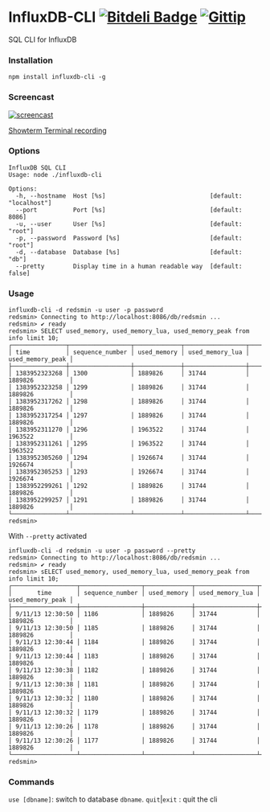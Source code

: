 InfluxDB-CLI [![Bitdeli Badge](https://d2weczhvl823v0.cloudfront.net/FGRibreau/influxdb-cli/trend.png)](https://bitdeli.com/free "Bitdeli Badge") [![Gittip](http://badgr.co/gittip/fgribreau.png)](https://www.gittip.com/fgribreau/)
============

SQL CLI for InfluxDB

### Installation
```shell
npm install influxdb-cli -g
```

### Screencast

[![screencast](http://i.imgur.com/VpCXxlm.gif)](http://showterm.io/0cec86260d6a74f636907#slow)

[Showterm Terminal recording](http://showterm.io/0cec86260d6a74f636907#slow)

### Options

```shell
InfluxDB SQL CLI
Usage: node ./influxdb-cli

Options:
  -h, --hostname  Host [%s]                             [default: "localhost"]
  --port          Port [%s]                             [default: 8086]
  -u, --user      User [%s]                             [default: "root"]
  -p, --password  Password [%s]                         [default: "root"]
  -d, --database  Database [%s]                         [default: "db"]
  --pretty        Display time in a human readable way  [default: false]
```

### Usage

```shell
influxdb-cli -d redsmin -u user -p password
redsmin> Connecting to http://localhost:8086/db/redsmin ...
redsmin> ✔ ready
redsmin> SELECT used_memory, used_memory_lua, used_memory_peak from info limit 10;
┌───────────────┬─────────────────┬─────────────┬─────────────────┬──────────────────┐
│ time          │ sequence_number │ used_memory │ used_memory_lua │ used_memory_peak │
├───────────────┼─────────────────┼─────────────┼─────────────────┼──────────────────┤
│ 1383952323268 │ 1300            │ 1889826     │ 31744           │ 1889826          │
│ 1383952323258 │ 1299            │ 1889826     │ 31744           │ 1889826          │
│ 1383952317262 │ 1298            │ 1889826     │ 31744           │ 1889826          │
│ 1383952317254 │ 1297            │ 1889826     │ 31744           │ 1889826          │
│ 1383952311270 │ 1296            │ 1963522     │ 31744           │ 1963522          │
│ 1383952311261 │ 1295            │ 1963522     │ 31744           │ 1963522          │
│ 1383952305260 │ 1294            │ 1926674     │ 31744           │ 1926674          │
│ 1383952305253 │ 1293            │ 1926674     │ 31744           │ 1926674          │
│ 1383952299261 │ 1292            │ 1889826     │ 31744           │ 1889826          │
│ 1383952299257 │ 1291            │ 1889826     │ 31744           │ 1889826          │
└───────────────┴─────────────────┴─────────────┴─────────────────┴──────────────────┘
redsmin>
```

With `--pretty` activated

```
influxdb-cli -d redsmin -u user -p password --pretty
redsmin> Connecting to http://localhost:8086/db/redsmin ...
redsmin> ✔ ready
redsmin> sELECT used_memory, used_memory_lua, used_memory_peak from info limit 10;
┌──────────────────┬─────────────────┬─────────────┬─────────────────┬──────────────────┐
│       time       │ sequence_number │ used_memory │ used_memory_lua │ used_memory_peak │
├──────────────────┼─────────────────┼─────────────┼─────────────────┼──────────────────┤
│ 9/11/13 12:30:50 │ 1186            │ 1889826     │ 31744           │ 1889826          │
│ 9/11/13 12:30:50 │ 1185            │ 1889826     │ 31744           │ 1889826          │
│ 9/11/13 12:30:44 │ 1184            │ 1889826     │ 31744           │ 1889826          │
│ 9/11/13 12:30:44 │ 1183            │ 1889826     │ 31744           │ 1889826          │
│ 9/11/13 12:30:38 │ 1182            │ 1889826     │ 31744           │ 1889826          │
│ 9/11/13 12:30:38 │ 1181            │ 1889826     │ 31744           │ 1889826          │
│ 9/11/13 12:30:32 │ 1180            │ 1889826     │ 31744           │ 1889826          │
│ 9/11/13 12:30:32 │ 1179            │ 1889826     │ 31744           │ 1889826          │
│ 9/11/13 12:30:26 │ 1178            │ 1889826     │ 31744           │ 1889826          │
│ 9/11/13 12:30:26 │ 1177            │ 1889826     │ 31744           │ 1889826          │
└──────────────────┴─────────────────┴─────────────┴─────────────────┴──────────────────┘
redsmin>
```
### Commands

`use [dbname]`: switch to database `dbname`.
`quit`|`exit` : quit the cli
